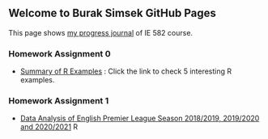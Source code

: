 ## Welcome to Burak Simsek GitHub Pages

This page shows [my progress journal](https://bu-ie-582.github.io/fall20-buraksimsekkk/) of IE 582 course.

### Homework Assignment 0

- [Summary of R Examples](files/HW0.html) : Click the link to check 5 interesting R examples.

### Homework Assignment 1

- [Data Analysis of English Premier League Season 2018/2019, 2019/2020 and 2020/2021](HW1/HW1.html) R